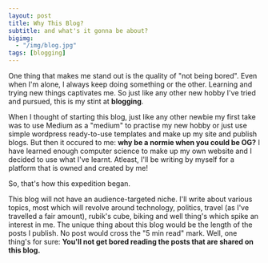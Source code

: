 ```yaml
---
layout: post
title: Why This Blog?
subtitle: and what's it gonna be about?
bigimg: 
  - "/img/blog.jpg"
tags: [blogging]
---
```


One thing that makes me stand out is the quality of "not being bored". Even when I'm alone, I always keep doing something or the other. Learning and trying new things captivates me. So just like any other new hobby I've tried and pursued, this is my stint at <strong>blogging</strong>.

When I thought of starting this blog, just like any other newbie my first take was to use Medium as a "medium" to practise my new hobby or just use simple wordpress ready-to-use templates and make up my site and publish blogs. But then it occured to me: <strong>why be a normie when you could be OG?</strong> I have learned enough computer science to make up my own website and I decided to use what I've learnt. Atleast, I'll be writing by myself for a platform that is owned and created by me!

So, that's how this expedition began.

This blog will not have an audience-targeted niche. I'll write about various topics, most which will revolve around technology, politics, travel (as I've travelled a fair amount), rubik's cube, biking and well thing's which spike an interest in me. The unique thing about this blog would be the length of the posts I publish. No post would cross the "5 min read" mark. Well, one thing's for sure: <strong>You'll not get bored reading the posts that are shared on this blog.</strong>
